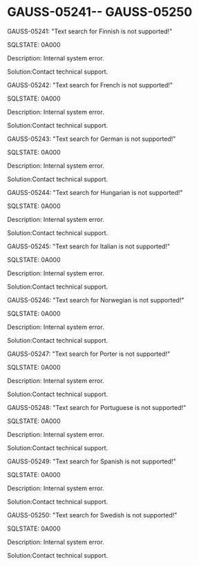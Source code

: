 # GAUSS-05241-- GAUSS-05250<a name="EN-US_TOPIC_0302073143"></a>

GAUSS-05241: "Text search for Finnish is not supported!"

SQLSTATE: 0A000

Description: Internal system error.

Solution:Contact technical support.

GAUSS-05242: "Text search for French is not supported!"

SQLSTATE: 0A000

Description: Internal system error.

Solution:Contact technical support.

GAUSS-05243: "Text search for German is not supported!"

SQLSTATE: 0A000

Description: Internal system error.

Solution:Contact technical support.

GAUSS-05244: "Text search for Hungarian is not supported!"

SQLSTATE: 0A000

Description: Internal system error.

Solution:Contact technical support.

GAUSS-05245: "Text search for Italian is not supported!"

SQLSTATE: 0A000

Description: Internal system error.

Solution:Contact technical support.

GAUSS-05246: "Text search for Norwegian is not supported!"

SQLSTATE: 0A000

Description: Internal system error.

Solution:Contact technical support.

GAUSS-05247: "Text search for Porter is not supported!"

SQLSTATE: 0A000

Description: Internal system error.

Solution:Contact technical support.

GAUSS-05248: "Text search for Portuguese is not supported!"

SQLSTATE: 0A000

Description: Internal system error.

Solution:Contact technical support.

GAUSS-05249: "Text search for Spanish is not supported!"

SQLSTATE: 0A000

Description: Internal system error.

Solution:Contact technical support.

GAUSS-05250: "Text search for Swedish is not supported!"

SQLSTATE: 0A000

Description: Internal system error.

Solution:Contact technical support.

